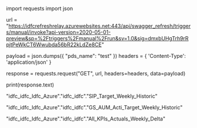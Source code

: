 import requests
import json

url = "https://idfcrefreshrelay.azurewebsites.net:443/api/swagger_refresh/triggers/manual/invoke?api-version=2020-05-01-preview&sp=%2Ftriggers%2Fmanual%2Frun&sv=1.0&sig=dmxbUHgTrh9rRpjtPeWkCT6Wwubda56bR22kLdZe8CE"

payload = json.dumps({
  "pds_name": "test"
})
headers = {
  'Content-Type': 'application/json'
}

response = requests.request("GET", url, headers=headers, data=payload)

print(response.text)



"idfc_idfc_Idfc_Azure"."idfc_idfc"."SIP_Target_Weekly_Historic"

"idfc_idfc_Idfc_Azure"."idfc_idfc"."GS_AUM_Acti_Target_Weekly_Historic"

"idfc_idfc_Idfc_Azure"."idfc_idfc"."All_KPIs_Actuals_Weekly_Delta"
